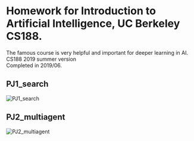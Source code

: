 # Homework for Introduction to Artificial Intelligence, UC Berkeley CS188.  
The famous course is very helpful and important for deeper learning in AI.
CS188 2019 summer version  
Completed in 2019/06.  

## PJ1_search  
![PJ1_search](./Screenshot/PJ1_Search.png)

## PJ2_multiagent  
![PJ2_multiagent](./Screenshot/PJ2_MultiAgentSearch.png)
